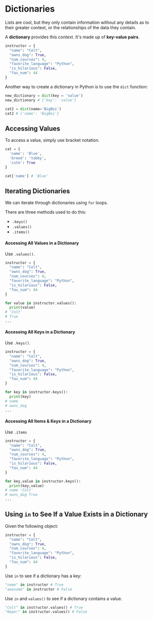 # Dictionaries

Lists are cool, but they only contain information without any details as to their greater context, or the relationships of the data they contain.

A **dictionary** provides this context. It's made up of **key-value pairs**.

```python
instructor = {
  "name": "Colt",
  "owns_dog": True,
  "num_courses": 4,
  "favorite_language": "Python",
  "is_hilarious": False,
  "fav_num": 44
}
```

Another way to create a dictionary in Python is to use the `dict` function:

```python
new_dictionary = dict(key = 'value')
new_dictionary # {'key': 'value'}
```

```python
cat2 = dict(name='BigBoi')
cat2 # {'name': 'BigBoi'}
```

## Accessing Values

To access a value, simply use bracket notation.

```python
cat = {
  'name': 'Blue',
  'breed': 'tabby',
  'cute': True
}

cat['name'] # 'Blue'
```

## Iterating Dictionaries

We can iterate through dictionaries using `for` loops.

There are three methods used to do this:

- `.keys()`
- `.values()`
- `.items()`

#### Accessing All Values in a Dictionary

Use `.values()`.

```python
instructor = {
  "name": "Colt",
  "owns_dog": True,
  "num_courses": 4,
  "favorite_language": "Python",
  "is_hilarious": False,
  "fav_num": 44
}
```

```python
for value in instructor.values():
  print(value)
# 'Colt'
# True
...
```

#### Accessing All Keys in a Dictionary

Use `.keys()`.

```python
instructor = {
  "name": "Colt",
  "owns_dog": True,
  "num_courses": 4,
  "favorite_language": "Python",
  "is_hilarious": False,
  "fav_num": 44
}
```

```python
for key in instructor.keys():
  print(key)
# name
# owns_dog
...
```

#### Accessing All Items & Keys in a Dictionary

Use `.items`

```python
instructor = {
  "name": "Colt",
  "owns_dog": True,
  "num_courses": 4,
  "favorite_language": "Python",
  "is_hilarious": False,
  "fav_num": 44
}
```

```python
for key,value in instructor.keys():
  print(key,value)
# name 'Colt'
# owns_dog True
...
```

## Using `in` to See If a Value Exists in a Dictionary

Given the following object:

```python
instructor = {
  "name": "Colt",
  "owns_dog": True,
  "num_courses": 4,
  "favorite_language": "Python",
  "is_hilarious": False,
  "fav_num": 44
}
```

Use `in` to see if a dictionary has a key:

```python
"name" in instructor # True
"awesome" in instructor # False
```

Use `in` and `values()` to see if a dictionary contains a value.

```python
"Colt" in instructor.values() # True
"Nope!" in instructor.values() # False
```
